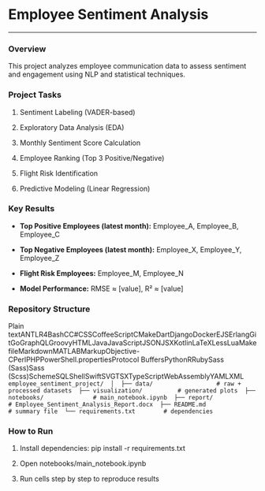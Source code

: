 # Employee Sentiment Analysis

---------------------------

### Overview

This project analyzes employee communication data to assess sentiment and engagement using NLP and statistical techniques.

### Project Tasks

1.  Sentiment Labeling (VADER-based)
    
2.  Exploratory Data Analysis (EDA)
    
3.  Monthly Sentiment Score Calculation
    
4.  Employee Ranking (Top 3 Positive/Negative)
    
5.  Flight Risk Identification
    
6.  Predictive Modeling (Linear Regression)
    

### Key Results

*   **Top Positive Employees (latest month):** Employee\_A, Employee\_B, Employee\_C
    
*   **Top Negative Employees (latest month):** Employee\_X, Employee\_Y, Employee\_Z
    
*   **Flight Risk Employees:** Employee\_M, Employee\_N
    
*   **Model Performance:** RMSE ≈ \[value\], R² ≈ \[value\]
    

### Repository Structure

Plain textANTLR4BashCC#CSSCoffeeScriptCMakeDartDjangoDockerEJSErlangGitGoGraphQLGroovyHTMLJavaJavaScriptJSONJSXKotlinLaTeXLessLuaMakefileMarkdownMATLABMarkupObjective-CPerlPHPPowerShell.propertiesProtocol BuffersPythonRRubySass (Sass)Sass (Scss)SchemeSQLShellSwiftSVGTSXTypeScriptWebAssemblyYAMLXML`   employee_sentiment_project/  │  ├── data/                  # raw + processed datasets  ├── visualization/          # generated plots  ├── notebooks/              # main_notebook.ipynb  ├── report/                 # Employee_Sentiment_Analysis_Report.docx  ├── README.md               # summary file  └── requirements.txt        # dependencies   `

### How to Run

1.  Install dependencies: pip install -r requirements.txt
    
2.  Open notebooks/main\_notebook.ipynb
    
3.  Run cells step by step to reproduce results